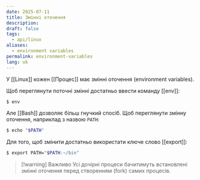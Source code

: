 ```yaml
---
date: 2025-07-11
title: Змінні оточення
description: 
draft: false
tags:
  - api/linux
aliases:
  - environment variables
permalink: environment-variables
lang: uk
---
```


У [[Linux]] кожен [[Процес]] має змінні оточення (environment variables).

Щоб переглянути поточні змінні достатньо ввести команду [[env]]:

```bash
$ env
```

Але [[Bash]] дозволяє більш гнучкий спосіб. Щоб переглянути змінну оточення, наприклад з назвою `PATH`:

```bash
$ echo "$PATH"
```

Для того, щоб змінити достатньо використати ключе слово [[export]]:

```bash
$ export PATH="$PATH:~/bin"
```

> [!warning] Важливо
> Усі дочірні процеси бачитимуть встановлені змінні оточення перед створенням (fork) самих процесів.

